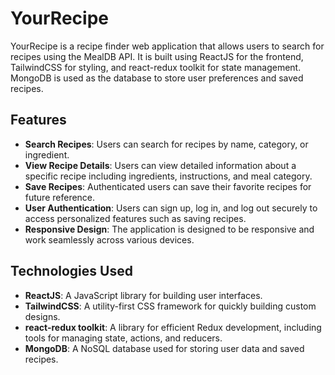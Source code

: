 # YourRecipe

YourRecipe is a recipe finder web application that allows users to search for recipes using the MealDB API. It is built using ReactJS for the frontend, TailwindCSS for styling, and react-redux toolkit for state management. MongoDB is used as the database to store user preferences and saved recipes.

## Features

- **Search Recipes**: Users can search for recipes by name, category, or ingredient.
- **View Recipe Details**: Users can view detailed information about a specific recipe including ingredients, instructions, and meal category.
- **Save Recipes**: Authenticated users can save their favorite recipes for future reference.
- **User Authentication**: Users can sign up, log in, and log out securely to access personalized features such as saving recipes.
- **Responsive Design**: The application is designed to be responsive and work seamlessly across various devices.

## Technologies Used

- **ReactJS**: A JavaScript library for building user interfaces.
- **TailwindCSS**: A utility-first CSS framework for quickly building custom designs.
- **react-redux toolkit**: A library for efficient Redux development, including tools for managing state, actions, and reducers.
- **MongoDB**: A NoSQL database used for storing user data and saved recipes.